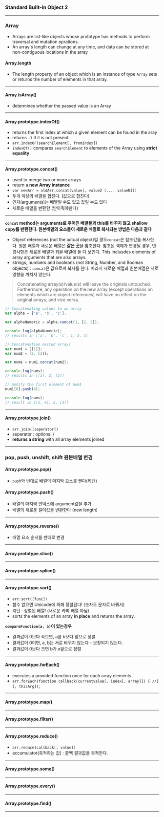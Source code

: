 ### Standard Built-in Object 2 


---

### Array

- Arrays are list-like objects whose prototype has methods to perform traversal and mutation oprations.
- An array's length can change at any time, and data can be stored at non-contiguous locations in the array



#### Array.length 

- The length property of an object which is an instance of type `Array` sets or returns the number of elements in that array.

---

#### Array.isArray()

- determines whether the passed value is an Array

---

####  Array.prototype.indexOf()

- returns the first index at which a given element can be found in the aray
- returns `-1` if it is not present
- `arr.indexOF(searchElement[, fromIndex])`
- `indexOf()` compares `searchElement` to elements of the Array using **strict equality**


---

#### Array.prototype.concat()

- used to merge two or more arrays
- return a **new Array instance**
- `var newArr = oldArr.concat(value[, value2 [,... valueN]])`
- 두개 이상의 배열을 합친다. (값으로 합친다)
- 인자(arguments)는 배열일 수도 있고 값일 수도 있다
- 새로운 배열을 반환함 (받아줘야한다)

---

**`concat` method는 arguments로 주어진 배열들과 this를 바꾸지 않고 shallow copy를 반환한다. 원본배열의 요소들이 새로운 배열로 복사되는 방법은 다음과 같다**

- Object references (not the actual object)일 경우`concat`은 참조값을 복사한다. 원본 배열과 새로운 배열은 **같은 곳**을 참조한다. 참조된 객체가 변경될 경우, 변경사항은 새로운 배열과 워본 배열에 둘 다 보인다. This inclusdes elements of array arguments that are also arrays.
- strings, numbers and booleans (not String, Number, and Boolean objects) : `concat`은 값으로써 복사를 한다. 따라서 새로운 배열과 원본배열은 서로 영향을 끼치지 않는다.

> Concatenating array(s)/value(s) will leave the originals untouched. Furthermore, any operation on the new array (except operations on elements which are object references) will have no effect on the original arrays, and vice versa.


 ```js
// Concatenating values to an array
var alpha = ['a', 'b', 'c'];

var alphaNumeric = alpha.concat(1, [2, 3]);

console.log(alphaNumeric); 
// results in ['a', 'b', 'c', 1, 2, 3]

 ```


```js
// Concatenation nested arrays
var num1 = [[1]];
var num2 = [2, [3]];

var nums = num1.concat(num2);

console.log(nums);
// results in [[1], 2, [3]]

// modify the first element of num1
num1[0].push(4);

console.log(nums);
// result in [[1, 4], 2, [3]]

```

---

#### Array.prototype.join()

- `arr.join([seperator])`
- seperator : optional / 
- **returns a string** with all array elements joined

---
### pop, push, unshift, shift 원본배열 변경

#### Array.prototype.pop()

- `push`와 반대로 배열의 마지막 요소를 뺀다(리턴)


#### Array.prototype.push()

- 배열의 마지막 인덱스에 argument값을 추가
- 배열의 새로운 길이값을 반환한다 (new length)



---

#### Array.prototype.reverse()

- 배열 요소 순서를 반대로 변경

---

#### Array.prototype.slice()

---

#### Array.prototype.splice()

---

#### Array.prototype.sort()

- `arr.sort([func])`
- 함수 없으면 Unicode에 의해 정렬된다! (숫자도 문자로 바꿔서)
- 리턴 : 정렬된 배열! (새로운 카피 배열 아님)
- sorts the elements of an array **in place** and returns the array.

**`compareFunction(a, b)`이 있는경우**
- 결과값이 0보다 작으면, a를 b보다 앞으로 정렬
- 결과값이 0이면, a, b는 서로 바뀌지 않는다 - 보장되지 않는다.
- 결과값이 0보다 크면 b가 a앞으로 정렬

---

#### Array.prototype.forEach()

- executes a provided function once for each array elements
- `arr.forEach(function callback(currentValue[, index[, array]]) { //}[, thisArg])`;


---

#### Array.prototype.map()


---


#### Array.prototype.filter()


---


#### Array.prototype.reduce()

- `arr.reduce(callback[, value])`
- accumulator(축적하는 값) : 콜백 결과값을 축적한다.

---

#### Array.prototype.some()

---

#### Array.prototype.every()


---

#### Array.prototype.find()

---

